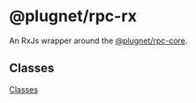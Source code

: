 # @plugnet/rpc-rx

An RxJs wrapper around the [@plugnet/rpc-core](../rpc-core).

## Classes

[Classes](SUMMARY.md)
